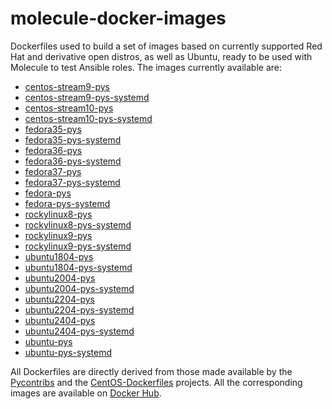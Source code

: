 # molecule-docker-images

Dockerfiles used to build a set of images based on currently supported Red Hat and derivative open distros, as well as Ubuntu, ready to be used with Molecule to test Ansible roles.
The images currently available are:

- [centos-stream9-pys](https://hub.docker.com/repository/docker/nmusatti/centos-stream9-pys)
- [centos-stream9-pys-systemd](https://hub.docker.com/repository/docker/nmusatti/centos-stream9-pys-systemd)
- [centos-stream10-pys](https://hub.docker.com/repository/docker/nmusatti/centos-stream10-pys)
- [centos-stream10-pys-systemd](https://hub.docker.com/repository/docker/nmusatti/centos-stream10-pys-systemd)
- [fedora35-pys](https://hub.docker.com/repository/docker/nmusatti/fedora35-pys)
- [fedora35-pys-systemd](https://hub.docker.com/repository/docker/nmusatti/fedora35-pys-systemd)
- [fedora36-pys](https://hub.docker.com/repository/docker/nmusatti/fedora36-pys)
- [fedora36-pys-systemd](https://hub.docker.com/repository/docker/nmusatti/fedora36-pys-systemd)
- [fedora37-pys](https://hub.docker.com/repository/docker/nmusatti/fedora37-pys)
- [fedora37-pys-systemd](https://hub.docker.com/repository/docker/nmusatti/fedora37-pys-systemd)
- [fedora-pys](https://hub.docker.com/repository/docker/nmusatti/fedora-pys)
- [fedora-pys-systemd](https://hub.docker.com/repository/docker/nmusatti/fedora-pys-systemd)
- [rockylinux8-pys](https://hub.docker.com/repository/docker/nmusatti/rockylinux8-pys)
- [rockylinux8-pys-systemd](https://hub.docker.com/repository/docker/nmusatti/rockylinux8-pys-systemd)
- [rockylinux9-pys](https://hub.docker.com/repository/docker/nmusatti/rockylinux9-pys)
- [rockylinux9-pys-systemd](https://hub.docker.com/repository/docker/nmusatti/rockylinux9-pys-systemd)
- [ubuntu1804-pys](https://hub.docker.com/repository/docker/nmusatti/ubuntu1804-pys)
- [ubuntu1804-pys-systemd](https://hub.docker.com/repository/docker/nmusatti/ubuntu1804-pys-systemd)
- [ubuntu2004-pys](https://hub.docker.com/repository/docker/nmusatti/ubuntu2004-pys)
- [ubuntu2004-pys-systemd](https://hub.docker.com/repository/docker/nmusatti/ubuntu2004-pys-systemd)
- [ubuntu2204-pys](https://hub.docker.com/repository/docker/nmusatti/ubuntu2204-pys)
- [ubuntu2204-pys-systemd](https://hub.docker.com/repository/docker/nmusatti/ubuntu2204-pys-systemd)
- [ubuntu2404-pys](https://hub.docker.com/repository/docker/nmusatti/ubuntu2404-pys)
- [ubuntu2404-pys-systemd](https://hub.docker.com/repository/docker/nmusatti/ubuntu2404-pys-systemd)
- [ubuntu-pys](https://hub.docker.com/repository/docker/nmusatti/ubuntu-pys)
- [ubuntu-pys-systemd](https://hub.docker.com/repository/docker/nmusatti/ubuntu-pys-systemd)

All Dockerfiles are directly derived from those made available by the [Pycontribs](https://github.com/pycontribs) and the
[CentOS-Dockerfiles](https://github.com/CentOS/CentOS-Dockerfiles) projects. All the corresponding images are available on
[Docker Hub](https://hub.docker.com/search?q=nmusatti&type=image).
